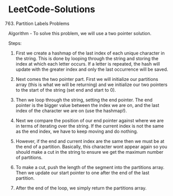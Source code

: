 # LeetCode-Solutions
763. Partition Labels Problems

Algorithm - To solve this problem, we will use a two pointer solution.

Steps:
1. First we create a hashmap of the last index of each unique character in the string. This is done by looping through the string and storing the index at which each letter occurs. If a letter is repeated, the hash will update with the greater index and only the last occurrence will be saved.

2. Next comes the two pointer part. First we will initialize our partitions array (this is what we will be returning) and we initialize our two pointers to the start of the string (set end and start to 0).

3. Then we loop through the string, setting the end pointer. The end pointer is the bigger value between the index we are on, and the last index of the character we are on (use the hashmap!).

4. Next we compare the position of our end pointer against where we are in terms of iterating over the string. If the current index is not the same as the end index, we have to keep moving and do nothing.

5. However, if the end and current index are the same then we must be at the end of a partition. Basically, this character wont appear again so you should make a cut in the string to ensure we get the maximum number of partitions.

6. To make a cut, push the length of the segment into the partitions array. Then we update our start pointer to one after the end of the last partition.

7. After the end of the loop, we simply return the partitions array.
